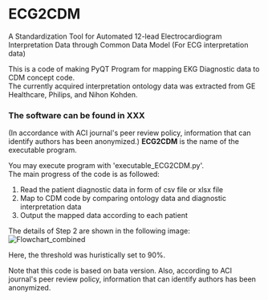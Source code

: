 # ECG2CDM
A Standardization Tool for Automated 12-lead Electrocardiogram Interpretation Data through Common Data Model (For ECG interpretation data)

This is a code of making PyQT Program for mapping EKG Diagnostic data to CDM concept code.   
The currently acquired interpretation ontology data was extracted from GE Healthcare, Philips, and Nihon Kohden.


### The software can be found in XXX
(In accordance with ACI journal's peer review policy, information that can identify authors has been anonymized.)
**ECG2CDM** is the name of the executable program.


You may execute program with 'executable_ECG2CDM.py'.   
The main progress of the code is as followed:
  1. Read the patient diagnostic data in form of csv file or xlsx file
  2. Map to CDM code by comparing ontology data and diagnostic interpretation data
  3. Output the mapped data according to each patient


The details of Step 2 are shown in the following image:   
![Flowchart_combined](https://user-images.githubusercontent.com/50295574/112262049-54d04480-8cb0-11eb-9514-6f965482b549.png)

Here, the threshold was huristically set to 90%.   


Note that this code is based on bata version.
Also, according to ACI journal's peer review policy, information that can identify authors has been anonymized.
